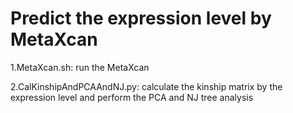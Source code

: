 # Predict the expression level by MetaXcan

1.MetaXcan.sh: run the MetaXcan

2.CalKinshipAndPCAAndNJ.py: calculate the kinship matrix by the expression level and perform the PCA and NJ tree analysis
